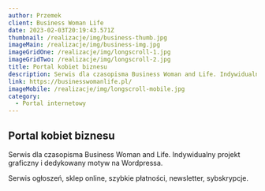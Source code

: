```yaml
---
author: Przemek
client: Business Woman Life
date: 2023-02-03T20:19:43.571Z
thumbnail: /realizacje/img/business-thumb.jpg
imageMain: /realizacje/img/business-img.jpg
imageGridOne: /realizacje/img/longscroll-1.jpg
imageGridTwo: /realizacje/img/longscroll-2.jpg
title: Portal kobiet biznesu
description: Serwis dla czasopisma Business Woman and Life. Indywidualny projekt graficzny i dedykowany motyw na Wordpressa. Ogłoszenia, sklep, płatności online.
link: https://businesswomanlife.pl/
imageMobile: /realizacje/img/longscroll-mobile.jpg
category:
  - Portal internetowy
---
```


## Portal kobiet biznesu

Serwis dla czasopisma Business Woman and Life. Indywidualny projekt graficzny i dedykowany motyw na Wordpressa. 

Serwis ogłoszeń, sklep online, szybkie płatności, newsletter, sybskrypcje.


